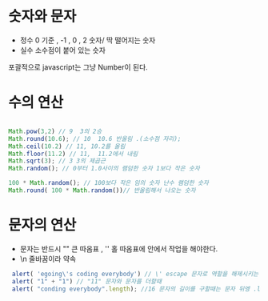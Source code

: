 # 숫자와 문자

- 정수 0 기준 , -1 , 0 , 2 숫자/ 딱 떨어지는 숫자
- 실수 소수점이 붙어 있는 슷자

포괄적으로 javascript는 그냥 Number이 된다.

# 수의 연산

```javascript

Math.pow(3,2) // 9  3의 2승
Math.round(10.6); // 10  10.6 반올림 .(소수점 자리);
Math.ceil(10.2) // 11, 10.2를 올림
Math.floor(11.2) // 11,  11.2에서 내림
Math.sqrt(3); // 3 3의 제곱근
Math.random(); // 0부터 1.0사이의 램덤한 숫자 1보다 작은 숫자

100 * Math.random(); // 100보다 작은 임의 숫자 난수 램덤한 숫자
Math.round( 100 * Math.random())// 반올림해서 나오는 숫자

```

# 문자의 연산

- 문자는 반드시 "" 큰 따옴표 , '' 홀 따옴표에 안에서 작업을 해야한다.
- \n 줄바꿈이라 약속

```javascript
 alert( 'egoing\'s coding everybody') // \' escape 문자로 역할을 해제시키는 것
 alert( "1" + "1") // "11" 문자와 문자를 더할때
 alert( "conding everybody".length); //16 문자의 길이를 구할때는 문자 뒤엥 .length를 붙인다.

```

